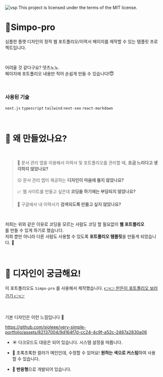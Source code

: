    ![vsp](https://github.com/sjoleee/very-simple-portfolio/assets/82137004/3a22ec87-cc1a-4862-9d6e-ae8e1317891f)
This project is licensed under the terms of the MIT license.
  <br />

# 📝Simpo-pro

심플한 플랫 디자인의 정적 웹 포트폴리오/이력서 페이지를 제작할 수 있는 템플릿 프로젝트입니다. 

  <br />

어려울 것 같다구요? 댓츠노노.</br> 페이지에 포트폴리오 내용만 적어 손쉽게 만들 수 있습니다!😇

  <br />
  
### 사용된 기술
`next.js` `typescript` `tailwind` `next-seo` `react-markdown`
  
  <br />

# 🧐 왜 만들었나요?

  <br />

> 🐢 문서 관리 앱을 이용해서 이력서 및 포트폴리오를 관리할 때, **조금 느리다고 생각하지 않았나요?** <br /><br />
> ☹️ 문서 관리 앱이 제공하는 **디자인이 마음에 들지 않았나요?** <br /><br />
> 📈 웹 사이트를 만들고 싶은데 **코딩을 하기에는 부담되지 않았나요?** <br /><br />
> 🔎 구글에서 내 이력서가 **검색되도록 만들고 싶지 않았나요?**


  <br />

저희는 위와 같은 이유로 코딩을 모르는 사람도 코딩 할 필요없이 **웹 포트폴리오** <br/> 를 만들 수 있게 하기로 했습니다.<br />
저희 뿐만 아니라 다른 사람도 사용할 수 있도록 **포트폴리오 템플릿**을 만들게 되었습니다. 🤗<br />

<br />


# 🎨 디자인이 궁금해요!

이 포트폴리오도 `Simpo-pro` 를 사용해서 제작했습니다. [👉👉 만든이 포트폴리오 보러가기 👉👉](https://www.sjoleee.info/)


<br />

기본 디자인은 이런 느낌입니다 👀


https://github.com/sjoleee/very-simple-portfolio/assets/82137004/9d164f7d-cc24-4c9f-a52c-2487a2830a06

- ☀️ 다크모드도 대응은 되어 있습니다. 시스템 설정을 따릅니다.
- 🌈 초록초록한 컬러가 메인인데, 수정할 수 있어요! **원하는 색으로 커스텀**하여 사용할 수 있습니다.
- 📱 **반응형**으로 개발되어 있습니다.


  <br />

